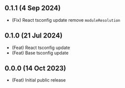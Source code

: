 ## 0.1.1 (4 Sep 2024)

-   (Fix) React tsconfig update remove `moduleResolution`

## 0.1.0 (21 Jul 2024)

-   (Feat) React tsconfig update
-   (Feat) Base tsconfig update

## 0.0.0 (14 Oct 2023)

-   (Feat) Initial public release
